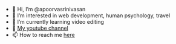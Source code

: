 - 👋 Hi, I’m @apoorvasrinivasan
- 👀 I’m interested in web development, human psychology, travel
- 🌱 I’m currently learning video editing
- 💞️ [My youtube channel](https://www.youtube.com/theTrippingHigh)
- 📫 How to reach me [here](https://apoorvasrinivasan.in)

<!---
apoorvasrinivasan/apoorvasrinivasan is a ✨ special ✨ repository because its `README.md` (this file) appears on your GitHub profile.
You can click the Preview link to take a look at your changes.
--->
